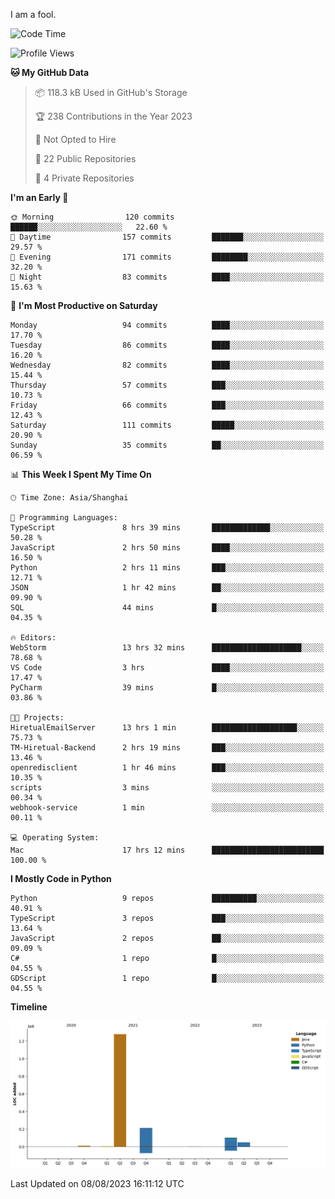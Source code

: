 I am a fool.

<!--START_SECTION:waka-->
![Code Time](http://img.shields.io/badge/Code%20Time-592%20hrs%2014%20mins-blue)

![Profile Views](http://img.shields.io/badge/Profile%20Views-2-blue)

**🐱 My GitHub Data** 

> 📦 118.3 kB Used in GitHub's Storage 
 > 
> 🏆 238 Contributions in the Year 2023
 > 
> 🚫 Not Opted to Hire
 > 
> 📜 22 Public Repositories 
 > 
> 🔑 4 Private Repositories 
 > 
**I'm an Early 🐤** 

```text
🌞 Morning                120 commits         ██████░░░░░░░░░░░░░░░░░░░   22.60 % 
🌆 Daytime                157 commits         ███████░░░░░░░░░░░░░░░░░░   29.57 % 
🌃 Evening                171 commits         ████████░░░░░░░░░░░░░░░░░   32.20 % 
🌙 Night                  83 commits          ████░░░░░░░░░░░░░░░░░░░░░   15.63 % 
```
📅 **I'm Most Productive on Saturday** 

```text
Monday                   94 commits          ████░░░░░░░░░░░░░░░░░░░░░   17.70 % 
Tuesday                  86 commits          ████░░░░░░░░░░░░░░░░░░░░░   16.20 % 
Wednesday                82 commits          ████░░░░░░░░░░░░░░░░░░░░░   15.44 % 
Thursday                 57 commits          ███░░░░░░░░░░░░░░░░░░░░░░   10.73 % 
Friday                   66 commits          ███░░░░░░░░░░░░░░░░░░░░░░   12.43 % 
Saturday                 111 commits         █████░░░░░░░░░░░░░░░░░░░░   20.90 % 
Sunday                   35 commits          ██░░░░░░░░░░░░░░░░░░░░░░░   06.59 % 
```


📊 **This Week I Spent My Time On** 

```text
🕑︎ Time Zone: Asia/Shanghai

💬 Programming Languages: 
TypeScript               8 hrs 39 mins       █████████████░░░░░░░░░░░░   50.28 % 
JavaScript               2 hrs 50 mins       ████░░░░░░░░░░░░░░░░░░░░░   16.50 % 
Python                   2 hrs 11 mins       ███░░░░░░░░░░░░░░░░░░░░░░   12.71 % 
JSON                     1 hr 42 mins        ██░░░░░░░░░░░░░░░░░░░░░░░   09.90 % 
SQL                      44 mins             █░░░░░░░░░░░░░░░░░░░░░░░░   04.35 % 

🔥 Editors: 
WebStorm                 13 hrs 32 mins      ████████████████████░░░░░   78.68 % 
VS Code                  3 hrs               ████░░░░░░░░░░░░░░░░░░░░░   17.47 % 
PyCharm                  39 mins             █░░░░░░░░░░░░░░░░░░░░░░░░   03.86 % 

🐱‍💻 Projects: 
HiretualEmailServer      13 hrs 1 min        ███████████████████░░░░░░   75.73 % 
TM-Hiretual-Backend      2 hrs 19 mins       ███░░░░░░░░░░░░░░░░░░░░░░   13.46 % 
openredisclient          1 hr 46 mins        ███░░░░░░░░░░░░░░░░░░░░░░   10.35 % 
scripts                  3 mins              ░░░░░░░░░░░░░░░░░░░░░░░░░   00.34 % 
webhook-service          1 min               ░░░░░░░░░░░░░░░░░░░░░░░░░   00.11 % 

💻 Operating System: 
Mac                      17 hrs 12 mins      █████████████████████████   100.00 % 
```

**I Mostly Code in Python** 

```text
Python                   9 repos             ██████████░░░░░░░░░░░░░░░   40.91 % 
TypeScript               3 repos             ███░░░░░░░░░░░░░░░░░░░░░░   13.64 % 
JavaScript               2 repos             ██░░░░░░░░░░░░░░░░░░░░░░░   09.09 % 
C#                       1 repo              █░░░░░░░░░░░░░░░░░░░░░░░░   04.55 % 
GDScript                 1 repo              █░░░░░░░░░░░░░░░░░░░░░░░░   04.55 % 
```



**Timeline**

![Lines of Code chart](https://raw.githubusercontent.com/VeejaLiu/VeejaLiu/master/assets/bar_graph.png)


 Last Updated on 08/08/2023 16:11:12 UTC
<!--END_SECTION:waka-->
